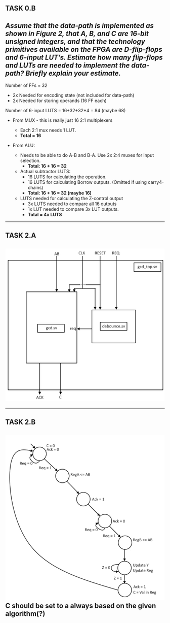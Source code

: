 

**TASK 0.B** 
---
*Assume that the data-path is implemented as shown in Figure 2, that A, B, and C are
16-bit unsigned integers, and that the technology primitives available on the FPGA
are D-flip-flops and 6-input LUT’s. Estimate how many flip-flops and LUTs are
needed to implement the data-path? Briefly explain your estimate.*
---

Number of FFs = 32
* 2x Needed for encoding state (not included for data-path)
* 2x Needed for storing operands (16 FF each)

Number of 6-input LUTS = 16+32+32+4 = 84 (maybe 68)

* From MUX - this is really just 16 2:1 multiplexers
  * Each 2:1 mux needs 1 LUT.
  * **Total = 16**


* From ALU:
  * Needs to be able to do A-B and B-A. Use 2x 2:4 muxes for input selection.
    * **Total: 16 + 16 = 32**
  * Actual subtractor LUTS:
    * 16 LUTS for calculating the operation.
    * 16 LUTS for calculating Borrow outputs. (Omitted if using carry4-chains)
    * **Total: 16 + 16 = 32 (maybe 16)**
  * LUTS needed for calculating the Z-control output
    * 3x LUTS needed to compare all 16 outputs
    * 1x LUT needed to compare 3x LUT outputs.
    * **Total = 4x LUTS**

---
**TASK 2.A**
---
![img.png](img.png)
---
---
**TASK 2.B**
---
![img_1.png](img_1.png)
C should be set to a always based on the given algorithm(?)
---




